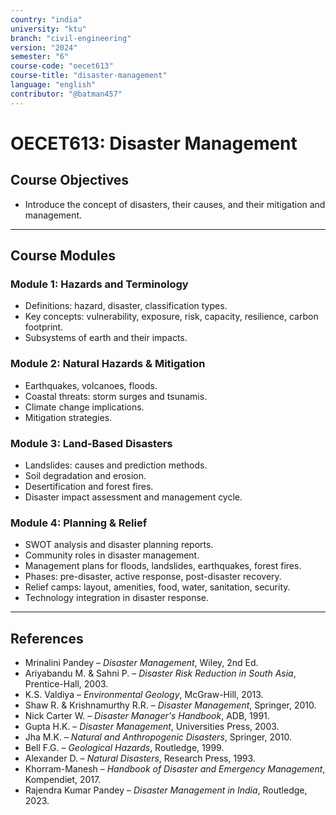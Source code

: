 ```yaml
---
country: "india"
university: "ktu"
branch: "civil-engineering"
version: "2024"
semester: "6"
course-code: "oecet613"
course-title: "disaster-management"
language: "english"
contributor: "@batman457"
---
```


# OECET613: Disaster Management

## Course Objectives

- Introduce the concept of disasters, their causes, and their mitigation and management.

---

## Course Modules

### Module 1: Hazards and Terminology
- Definitions: hazard, disaster, classification types.
- Key concepts: vulnerability, exposure, risk, capacity, resilience, carbon footprint.
- Subsystems of earth and their impacts.

### Module 2: Natural Hazards & Mitigation
- Earthquakes, volcanoes, floods.
- Coastal threats: storm surges and tsunamis.
- Climate change implications.
- Mitigation strategies.

### Module 3: Land-Based Disasters
- Landslides: causes and prediction methods.
- Soil degradation and erosion.
- Desertification and forest fires.
- Disaster impact assessment and management cycle.

### Module 4: Planning & Relief
- SWOT analysis and disaster planning reports.
- Community roles in disaster management.
- Management plans for floods, landslides, earthquakes, forest fires.
- Phases: pre-disaster, active response, post-disaster recovery.
- Relief camps: layout, amenities, food, water, sanitation, security.
- Technology integration in disaster response.

---

## References

- Mrinalini Pandey – *Disaster Management*, Wiley, 2nd Ed.
- Ariyabandu M. & Sahni P. – *Disaster Risk Reduction in South Asia*, Prentice-Hall, 2003.
- K.S. Valdiya – *Environmental Geology*, McGraw-Hill, 2013.
- Shaw R. & Krishnamurthy R.R. – *Disaster Management*, Springer, 2010.
- Nick Carter W. – *Disaster Manager's Handbook*, ADB, 1991.
- Gupta H.K. – *Disaster Management*, Universities Press, 2003.
- Jha M.K. – *Natural and Anthropogenic Disasters*, Springer, 2010.
- Bell F.G. – *Geological Hazards*, Routledge, 1999.
- Alexander D. – *Natural Disasters*, Research Press, 1993.
- Khorram-Manesh – *Handbook of Disaster and Emergency Management*, Kompendiet, 2017.
- Rajendra Kumar Pandey – *Disaster Management in India*, Routledge, 2023.
